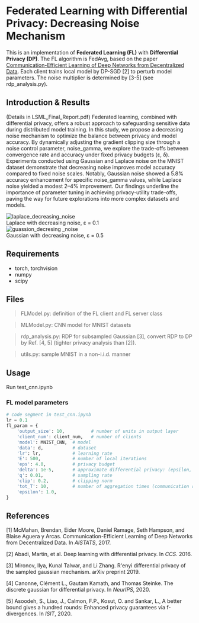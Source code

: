 # Federated Learning with Differential Privacy: Decreasing Noise Mechanism

This is an implementation of **Federated Learning (FL)** with **Differential Privacy (DP)**. The FL algorithm is FedAvg, based on the paper [Communication-Efficient Learning of Deep Networks from Decentralized Data](https://arxiv.org/abs/1602.05629). Each client trains local model by DP-SGD [2] to perturb model parameters. The noise multiplier is determined by [3-5] (see rdp_analysis.py). 

## Introduction & Results
(Details in LSML_Final_Report.pdf)
Federated learning, combined with differential privacy, offers a robust approach to safeguarding sensitive data during distributed model training. In this study, we propose a decreasing noise mechanism to optimize the balance between privacy and model accuracy. By dynamically adjusting the gradient clipping size through a noise control parameter, noise_gamma, we explore the trade-offs between convergence rate and accuracy under fixed privacy budgets (ε, δ). Experiments conducted using Gaussian and Laplace noise on the MNIST dataset demonstrate that decreasing noise improves model accuracy compared to fixed noise scales. Notably, Gaussian noise showed a 5.8% accuracy enhancement for specific noise_gamma values, while Laplace noise yielded a modest 2–4% improvement. Our findings underline the importance of parameter tuning in achieving privacy-utility trade-offs, paving the way for future explorations into more complex datasets and models.

![laplace_decreasing_noise](https://github.com/user-attachments/assets/b2d2403e-ef0a-465c-a069-4acd537c4ef8)  
Laplace with decreasing noise, ε = 0.1  
![guassion_decresing _noise](https://github.com/user-attachments/assets/ed192cca-8e26-4e06-ae61-f37e06ecafcb)  
Gaussian with decreasing noise, ε = 0.5  


## Requirements
- torch, torchvision
- numpy
- scipy

## Files
> FLModel.py: definition of the FL client and FL server class

> MLModel.py: CNN model for MNIST datasets

> rdp_analysis.py: RDP for subsampled Gaussian [3], convert RDP to DP by Ref. [4, 5] (tighter privacy analysis than [2]).

> utils.py: sample MNIST in a non-i.i.d. manner

## Usage
Run test_cnn.ipynb

### FL model parameters
```python
# code segment in test_cnn.ipynb
lr = 0.1
fl_param = {
    'output_size': 10,          # number of units in output layer
    'client_num': client_num,   # number of clients
    'model': MNIST_CNN,  # model
    'data': d,           # dataset
    'lr': lr,            # learning rate
    'E': 500,            # number of local iterations
    'eps': 4.0,          # privacy budget
    'delta': 1e-5,       # approximate differential privacy: (epsilon, delta)-DP
    'q': 0.01,           # sampling rate
    'clip': 0.2,         # clipping norm
    'tot_T': 10,         # number of aggregation times (communication rounds)
    'epsilon': 1.0,
}
```


## References
[1] McMahan, Brendan, Eider Moore, Daniel Ramage, Seth Hampson, and Blaise Aguera y Arcas. Communication-Efficient Learning of Deep Networks from Decentralized Data. In *AISTATS*, 2017.

[2] Abadi, Martin, et al. Deep learning with differential privacy. In *CCS*. 2016.

[3] Mironov, Ilya, Kunal Talwar, and Li Zhang. R\'enyi differential privacy of the sampled gaussian mechanism. arXiv preprint 2019.

[4] Canonne, Clément L., Gautam Kamath, and Thomas Steinke. The discrete gaussian for differential privacy. In *NeurIPS*, 2020.

[5] Asoodeh, S., Liao, J., Calmon, F.P., Kosut, O. and Sankar, L., A better bound gives a hundred rounds: Enhanced privacy guarantees via f-divergences. In *ISIT*, 2020.
